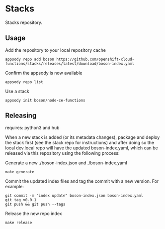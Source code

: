 # Stacks

Stacks repository.

## Usage

Add the repository to your local repository cache
```
appsody repo add boson https://github.com/openshift-cloud-functions/stacks/releases/latest/download/boson-index.yaml
```

Confirm the appsody is now available
```
appsody repo list
```

Use a stack
```
appsody init boson/node-ce-functions
```


## Releasing

requires: python3 and hub

When a new stack is added (or its metadata changes), package and deploy the stack first (see the stack repo for instructions) and after doing so the local dev.local repo will have the updated boson-index.yaml, which can be released via this repository using the following process:

Generate a new ./boson-index.json and ./boson-index.yaml 
```
make generate
```
Commit the updated index files and tag the commit with a new version. For example:
```
git commit -m "index update" boson-index.json boson-index.yaml
git tag v0.0.1
git push && git push --tags
```

Release the new repo index
```
make release
```

